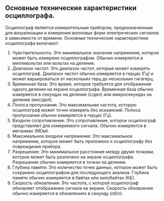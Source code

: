 ## Основные технические характеристики осциллографа. 

Осциллограф является измерительным прибором, предназначенным для визуализации и измерения волновых форм электрических сигналов в зависимости от времени. Основные технические характеристики осциллографа включают:
1. Чувствительность: Это минимальное значение напряжения, которое может быть измерено осциллографом. Обычно измеряется в милливольтах или вольтах на деление.
2. Диапазон частот: Это диапазон частот, которые может измерять осциллограф. Диапазон частот обычно измеряется в герцах (Гц) и может варьироваться от нескольких герц до нескольких гигагерц.
3. Временная база: Это время, которое требуется для отображения одного деления на экране осциллографа. Временная база обычно измеряется в секундах на деление (с/дел) или микросекундах на деление (мкс/дел).
4. Полоса пропускания: Это максимальная частота, которую осциллограф может точно измерять без искажений. Полоса пропускания обычно измеряется в герцах (Гц).
5. Входное сопротивление: Это сопротивление, которое осциллограф представляет для измеряемого сигнала. Обычно измеряется в мегаомах (МОм).
6. Максимальное входное напряжение: Это максимальное напряжение, которое может быть приложено к осциллографу без повреждения прибора.
7. Разрешение: Это минимальное расстояние между двумя точками, которое может быть различено на экране осциллографа. Разрешение обычно измеряется в точках на деление.
8. Глубина памяти: Это количество точек данных, которое может быть сохранено осциллографом для последующего анализа. Глубина памяти обычно измеряется в байтах или килобайтах (КБ).
9. Скорость обновления: Это частота, с которой осциллограф обновляет отображение сигнала на экране. Скорость обновления обычно измеряется в обновлениях в секунду (об/с).

